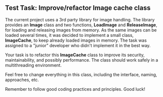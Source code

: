 ## Test Task: Improve/refactor Image cache class
The current project uses a 3rd party library for image handling. The library provides an **Image** class and two functions, **LoadImage** and **ReleaseImage**, for loading and releasing images from memory. As the same images can be loaded several times, it was decided to implement a small class, **ImageCache**, to keep already loaded images in memory. The task was assigned to a "junior" developer who didn't implement it in the best way.

Your task is to refactor this **ImageCache** class to improve its security, maintainability, and possibly performance. The class should work safely in a multithreading environment.

Feel free to change everything in this class, including the interface, naming, approaches, etc.

Remember to follow good coding practices and principles. Good luck!
